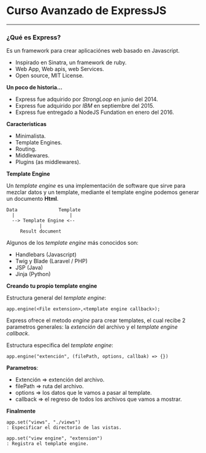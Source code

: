 # Curso Avanzado de ExpressJS

*** 
### ¿Qué es Express?
Es un framework para crear aplicaciónes web basado en Javascript.

*   Inspirado en Sinatra, un framework de ruby.
*   Web App, Web apis, web Services.
*   Open source, MIT License.

**Un poco de historia...**

*   Express fue adquirido por *StrongLoop* en junio del 2014.
*   Express fue adquirido por *IBM* en septiembre del 2015.
*   Express fue entregado a NodeJS Fundation en enero del 2016.

**Caracteristicas**

*   Minimalista.
*   Template Engines.
*   Routing.
*   Middlewares.
*   Plugins (as middlewares).

**Template Engine**

Un *template engine* es una implementación de software que sirve para mezclar datos y un template, mediante el template engine podemos generar un documento **Html**.

    Data               Template
      |                    |
      --> Template Engine <-- 
                |
         Result document

Algunos de los *template engine* más conocidos son:

*   Handlebars (Javascript)
*   Twig y Blade (Laravel / PHP)
*   JSP (Java)
*   Jinja (Python)

**Creando tu propio template engine**

Estructura general del *template engine*:

    app.engine(<File extension>,<template engine callback>);

Express ofrece el metodo *engine* para crear templates, el cual recibe 2 parametros generales: la *extención* del archivo y el *template engine callback*.

Estructura especifica del *template engine*:

    app.engine("extención", (filePath, options, callbak) => {})

**Parametros**:

*   Extención => extención del archivo.
*   filePath => ruta del archivo.
*   options => los datos que le vamos a pasar al template.
*   callback => el regreso de todos los archivos que vamos a mostrar.

**Finalmente**

    app.set("views", "./views")
    : Especificar el directorio de las vistas.

    app.set("view engine", "extension")
    : Registra el template engine.
